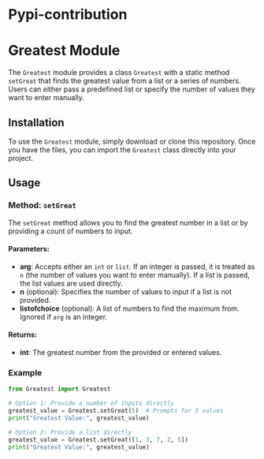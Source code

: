 # Pypi-contribution
# Greatest Module

The `Greatest` module provides a class `Greatest` with a static method `setGreat` that finds the greatest value from a list or a series of numbers. Users can either pass a predefined list or specify the number of values they want to enter manually.

## Installation

To use the `Greatest` module, simply download or clone this repository. Once you have the files, you can import the `Greatest` class directly into your project.

## Usage

### Method: `setGreat`
The `setGreat` method allows you to find the greatest number in a list or by providing a count of numbers to input.

#### Parameters:
- **arg**: Accepts either an `int` or `list`. If an integer is passed, it is treated as `n` (the number of values you want to enter manually). If a list is passed, the list values are used directly.
- **n** (optional): Specifies the number of values to input if a list is not provided.
- **listofchoice** (optional): A list of numbers to find the maximum from. Ignored if `arg` is an integer.

#### Returns:
- **int**: The greatest number from the provided or entered values.

### Example

```python
from Greatest import Greatest

# Option 1: Provide a number of inputs directly
greatest_value = Greatest.setGreat(5)  # Prompts for 5 values
print("Greatest Value:", greatest_value)

# Option 2: Provide a list directly
greatest_value = Greatest.setGreat([1, 3, 7, 2, 5])
print("Greatest Value:", greatest_value)
